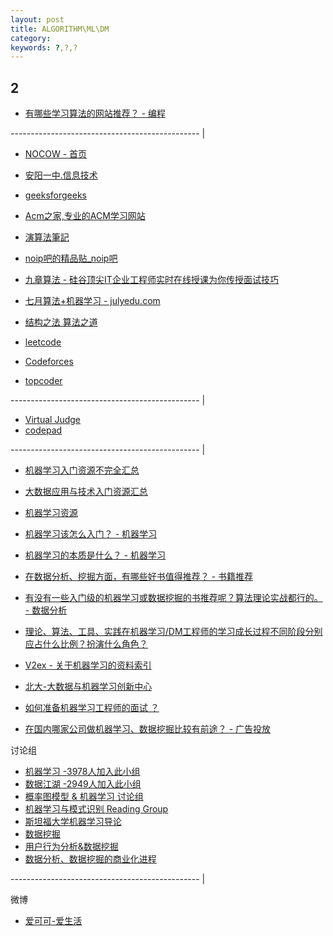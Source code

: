 ```yaml
---
layout: post
title: ALGORITHM\ML\DM
category: 
keywords: ?,?,?
---
```


## 2

- [有哪些学习算法的网站推荐？ - 编程](http://www.zhihu.com/question/20368410)

----------------------------------------------- |

- [NOCOW - 首页](http://pingce.ayyz.cn:9000/usaco/20110129214306/@e9@a6@96@e9@a1@b5.html)
- [安阳一中.信息技术](http://pingce.ayyz.cn:9000/)
- [geeksforgeeks](http://www.geeksforgeeks.org/)
- [Acm之家,专业的ACM学习网站](http://www.acmerblog.com/)
- [演算法筆記](http://www.csie.ntnu.edu.tw/~u91029/)
- [noip吧的精品贴_noip吧](http://tieba.baidu.com/f/good?kw=noip&ie=utf-8)

- [九章算法 - 硅谷顶尖IT企业工程师实时在线授课为你传授面试技巧](http://www.ninechapter.com/)
- [七月算法+机器学习 - julyedu.com](http://www.julyedu.com/)

- [结构之法 算法之道](http://blog.csdn.net/v_JULY_v)
- [leetcode](https://leetcode.com/)
- [Codeforces](http://codeforces.com/)
- [topcoder](http://www.topcoder.com/)

----------------------------------------------- |

- [Virtual Judge](http://acm.hust.edu.cn/vjudge/toIndex.action)
- [codepad](http://codepad.org/)

----------------------------------------------- |

- [机器学习入门资源不完全汇总](http://forum.memect.com/thread/%E6%9C%BA%E5%99%A8%E5%AD%A6%E4%B9%A0%E5%85%A5%E9%97%A8%E8%B5%84%E6%BA%90%E4%B8%8D%E5%AE%8C%E5%85%A8%E6%B1%87%E6%80%BB/)
- [大数据应用与技术入门资源汇总](http://forum.memect.com/thread/%E5%A4%A7%E6%95%B0%E6%8D%AE%E5%BA%94%E7%94%A8%E4%B8%8E%E6%8A%80%E6%9C%AF-%E5%85%A5%E9%97%A8%E8%B5%84%E6%BA%90%E6%B1%87%E7%BC%96/http://forum.memect.com/thread/%E5%A4%A7%E6%95%B0%E6%8D%AE%E5%BA%94%E7%94%A8%E4%B8%8E%E6%8A%80%E6%9C%AF-%E5%85%A5%E9%97%A8%E8%B5%84%E6%BA%90%E6%B1%87%E7%BC%96/)
- [机器学习资源](http://qianjiye.de/2014/11/machine-learning-resources/#outline_0)

- [机器学习该怎么入门？ - 机器学习](http://www.zhihu.com/question/20691338)
- [机器学习的本质是什么？ - 机器学习](http://www.zhihu.com/question/19830921)
- [在数据分析、挖掘方面，有哪些好书值得推荐？ - 书籍推荐](http://www.zhihu.com/question/20757000)
- [有没有一些入门级的机器学习或数据挖掘的书推荐呢？算法理论实战都行的。 - 数据分析](http://www.zhihu.com/question/22700476)
- [理论、算法、工具、实践在机器学习/DM工程师的学习成长过程不同阶段分别应占什么比例？扮演什么角色？](http://www.zhihu.com/question/33025112)

- [V2ex - 关于机器学习的资料索引](https://www.v2ex.com/t/123456)
- [北大-大数据与机器学习创新中心](http://mlic.pku.edu.cn/)

- [如何准备机器学习工程师的面试 ？](http://www.zhihu.com/question/23259302)
- [在国内哪家公司做机器学习、数据挖掘比较有前途？ - 广告投放](http://www.zhihu.com/question/19695591)

讨论组

- [机器学习 -3978人加入此小组 ](http://www.guokr.com/group/262/)
- [数据江湖 -2949人加入此小组](http://www.guokr.com/group/299/)
- [概率图模型 & 机器学习 讨论组](http://www.douban.com/group/368590/)
- [机器学习与模式识别 Reading Group](http://www.douban.com/group/MLPR/)
- [斯坦福大学机器学习导论](http://www.douban.com/group/ml-class/)
- [数据挖掘](http://www.douban.com/group/dm/)
- [用户行为分析&数据挖掘](http://www.douban.com/group/288667/)
- [数据分析、数据挖掘的商业化进程](http://www.douban.com/group/331779/)

----------------------------------------------- |

微博

- [爱可可-爱生活 ](http://weibo.com/p/1005051402400261)









